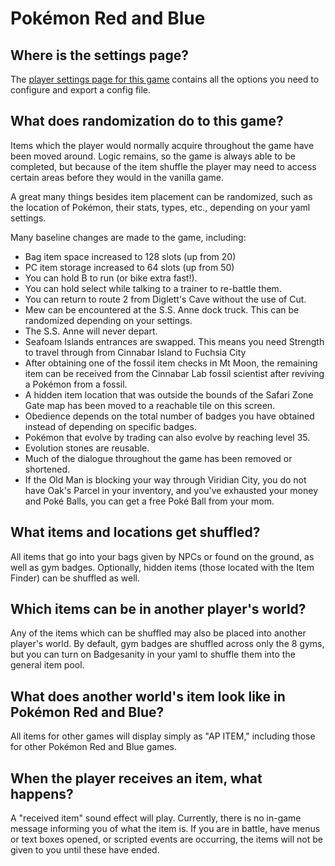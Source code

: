 # Pokémon Red and Blue

## Where is the settings page?

The [player settings page for this game](../player-settings) contains all the options you need to configure and export a
config file.

## What does randomization do to this game?

Items which the player would normally acquire throughout the game have been moved around. Logic remains, so the game is
always able to be completed, but because of the item shuffle the player may need to access certain areas before they
would in the vanilla game.

A great many things besides item placement can be randomized, such as the location of Pokémon, their stats, types, etc., depending on your yaml settings.

Many baseline changes are made to the game, including:

* Bag item space increased to 128 slots (up from 20)
* PC item storage increased to 64 slots (up from 50)
* You can hold B to run (or bike extra fast!).
* You can hold select while talking to a trainer to re-battle them.
* You can return to route 2 from Diglett's Cave without the use of Cut.
* Mew can be encountered at the S.S. Anne dock truck. This can be randomized depending on your settings.
* The S.S. Anne will never depart.
* Seafoam Islands entrances are swapped. This means you need Strength to travel through from Cinnabar Island to Fuchsia
City
* After obtaining one of the fossil item checks in Mt Moon, the remaining item can be received from the Cinnabar Lab
fossil scientist after reviving a Pokémon from a fossil.
* A hidden item location that was outside the bounds of the Safari Zone Gate map has been moved to a reachable tile on
this screen.
* Obedience depends on the total number of badges you have obtained instead of depending on specific badges.
* Pokémon that evolve by trading can also evolve by reaching level 35.
* Evolution stones are reusable.
* Much of the dialogue throughout the game has been removed or shortened.
* If the Old Man is blocking your way through Viridian City, you do not have Oak's Parcel in your inventory, and you've
exhausted your money and Poké Balls, you can get a free Poké Ball from your mom.

## What items and locations get shuffled?

All items that go into your bags given by NPCs or found on the ground, as well as gym badges.
Optionally, hidden items (those located with the Item Finder) can be shuffled as well.

## Which items can be in another player's world?

Any of the items which can be shuffled may also be placed into another player's world.
By default, gym badges are shuffled across only the 8 gyms, but you can turn on Badgesanity in your yaml to shuffle them
into the general item pool.

## What does another world's item look like in Pokémon Red and Blue?

All items for other games will display simply as "AP ITEM," including those for other Pokémon Red and Blue games.

## When the player receives an item, what happens?

A "received item" sound effect will play. Currently, there is no in-game message informing you of what the item is.
If you are in battle, have menus or text boxes opened, or scripted events are occurring, the items will not be given to
you until these have ended.
